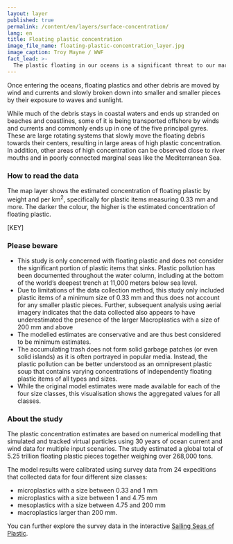 ```yaml
---
layout: layer
published: true
permalink: /content/en/layers/surface-concentration/
lang: en
title: Floating plastic concentration
image_file_name: floating-plastic-concentration_layer.jpg
image_caption: Troy Mayne / WWF
fact_lead: >-
  The plastic floating in our oceans is a significant threat to our marine ecosystems. Seabirds, fish and marine mammals can become entangled in or ingest plastic debris, and as a result toxic pollutants can accumulate in the food chains. In addition to its environmental impacts, floating plastic can also adversely affect our economy, specifically the tourism and fisheries sectors.
---
```


Once entering the oceans, floating plastics and other debris are moved by wind and currents and slowly broken down into smaller and smaller pieces by their exposure to waves and sunlight.

While much of the debris stays in coastal waters and ends up stranded on beaches and coastlines, some of it is being transported offshore by winds and currents and commonly ends up in one of the five principal gyres. These are large rotating systems that slowly move the floating debris towards their centers, resulting in large areas of high plastic concentration. In addition, other areas of high concentration can be observed close to river mouths and in poorly connected marginal seas like the Mediterranean Sea.

### How to read the data

The map layer shows the estimated concentration of floating plastic by weight and per km<sup>2</sup>, specifically for plastic items measuring 0.33 mm and more. The darker the colour, the higher is the estimated concentration of floating plastic.

[KEY]

### Please beware

* This study is only concerned with floating plastic and does not consider the significant portion of plastic items that sinks. Plastic pollution has been documented throughout the water column, including at the bottom of the world’s deepest trench at 11,000 meters below sea level.
* Due to limitations of the data collection method, this study only included plastic items of a minimum size of 0.33 mm and thus does not account for any smaller plastic pieces. Further, subsequent analysis using aerial imagery indicates that the data collected also appears to have underestimated the presence of the larger Macroplastics with a size of 200 mm and above
* The modelled estimates are conservative and are thus best considered to be minimum estimates.
* The accumulating trash does not form solid garbage patches (or even solid islands) as it is often portrayed in popular media. Instead, the plastic pollution can be better understood as an omnipresent plastic soup that contains varying concentrations of independently floating plastic items of all types and sizes.
* While the original model estimates were made available for each of the four size classes, this visualisation shows the aggregated values for all classes.


### About the study

The plastic concentration estimates are based on numerical modelling that simulated and tracked virtual particles using 30 years of ocean current and wind data for multiple input scenarios. The study estimated a global total of 5.25 trillion floating plastic pieces together weighing over 268,000 tons.

The model results were calibrated using survey data from 24 expeditions that collected data for four different size classes:
* microplastics with a size between 0.33 and 1 mm
* microplastics with a size between 1 and 4.75 mm
* mesoplastics with a size between 4.75 and 200 mm
* macroplastics larger than 200 mm.

You can further explore the survey data in the interactive [Sailing Seas of Plastic](http://app.dumpark.com/seas-of-plastic-2/).
